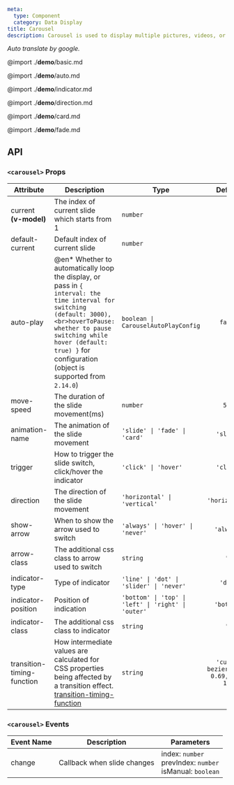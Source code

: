 ```yaml
meta:
  type: Component
  category: Data Display
title: Carousel
description: Carousel is used to display multiple pictures, videos, or embedded frames and other content in a loop, and supports automatic playback or manual switching by the user.
```

_Auto translate by google._

@import ./**demo**/basic.md

@import ./**demo**/auto.md

@import ./**demo**/indicator.md

@import ./**demo**/direction.md

@import ./**demo**/card.md

@import ./**demo**/fade.md

## API

### `<carousel>` Props

| Attribute                  | Description                                                                                                                                                                                                                                                | Type                                                |               Default                |
| -------------------------- | ---------------------------------------------------------------------------------------------------------------------------------------------------------------------------------------------------------------------------------------------------------- | --------------------------------------------------- | :----------------------------------: |
| current **(v-model)**      | The index of current slide which starts from 1                                                                                                                                                                                                             | `number`                                            |                 `-`                  |
| default-current            | Default index of current slide                                                                                                                                                                                                                             | `number`                                            |                 `1`                  |
| auto-play                  | @en\* Whether to automatically loop the display, or pass in `{ interval: the time interval for switching (default: 3000),<br>hoverToPause: whether to pause switching while hover (default: true) }` for configuration (object is supported from `2.14.0`) | `boolean \| CarouselAutoPlayConfig`                 |               `false`                |
| move-speed                 | The duration of the slide movement(ms)                                                                                                                                                                                                                     | `number`                                            |                `500`                 |
| animation-name             | The animation of the slide movement                                                                                                                                                                                                                        | `'slide' \| 'fade' \| 'card'`                       |              `'slide'`               |
| trigger                    | How to trigger the slide switch, click/hover the indicator                                                                                                                                                                                                 | `'click' \| 'hover'`                                |              `'click'`               |
| direction                  | The direction of the slide movement                                                                                                                                                                                                                        | `'horizontal' \| 'vertical'`                        |            `'horizontal'`            |
| show-arrow                 | When to show the arrow used to switch                                                                                                                                                                                                                      | `'always' \| 'hover' \| 'never'`                    |              `'always'`              |
| arrow-class                | The additional css class to arrow used to switch                                                                                                                                                                                                           | `string`                                            |                 `''`                 |
| indicator-type             | Type of indicator                                                                                                                                                                                                                                          | `'line' \| 'dot' \| 'slider' \| 'never'`            |               `'dot'`                |
| indicator-position         | Position of indication                                                                                                                                                                                                                                     | `'bottom' \| 'top' \| 'left' \| 'right' \| 'outer'` |              `'bottom'`              |
| indicator-class            | The additional css class to indicator                                                                                                                                                                                                                      | `string`                                            |                 `''`                 |
| transition-timing-function | How intermediate values are calculated for CSS properties being affected by a transition effect.<br>[transition-timing-function](https://developer.mozilla.org/zh-CN/docs/Web/CSS/transition-timing-function)                                              | `string`                                            | `'cubic-bezier(0.34, 0.69, 0.1, 1)'` |

### `<carousel>` Events

| Event Name | Description                 | Parameters                                                    |
| ---------- | --------------------------- | ------------------------------------------------------------- |
| change     | Callback when slide changes | index: `number`<br>prevIndex: `number`<br>isManual: `boolean` |
